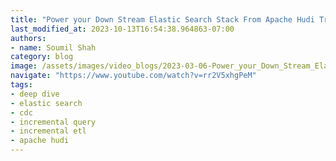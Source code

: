 ```yaml
---
title: "Power your Down Stream Elastic Search Stack From Apache Hudi Transaction Datalake with CDC|DeepDive"
last_modified_at: 2023-10-13T16:54:38.964863-07:00
authors:
- name: Soumil Shah
category: blog
image: /assets/images/video_blogs/2023-03-06-Power_your_Down_Stream_ElasticSearch_Stack_From_Apache_Hudi_Transaction_Datalake_with_CDCDemo_Video.png
navigate: "https://www.youtube.com/watch?v=rr2V5xhgPeM"
tags:
- deep dive
- elastic search
- cdc
- incremental query
- incremental etl
- apache hudi
---
```

